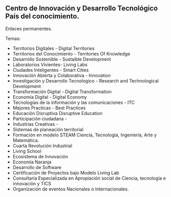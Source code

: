 Centro de Innovación y Desarrollo Tecnológico País del conocimiento.
--------------------------------------------------------------------

Enlaces permanentes. 

Temas:
- Territorios Digitales - Digital Territories
- Territorios del Conocimiento - Territories Of Knowledge 
- Desarrollo Sostenible - Sustaible Development
- Laboratorios Vivientes- Living Labs
- Ciudades Inteligentes - Smart Cities
- Innovación Abierta y Colaborativa - Innovation
- Investigación y Desarrollo Tecnologico - Research and Technological Development
- Transformación Digital - Digital Transformation
- Economía Digital -  Digital Economy
- Tecnologías de la información y las comunicaciones - ITC
- Mejores Practicas - Best Practices
- Educación Disruptiva Disruptive Education
- Participación ciudadana - 
- Industrias Creativas - 
- Sistemas de planeación territorial
- Formación en modelo STEAM Ciencia, Tecnología, Ingeniería, Arte y Matemática.
- Cuarta Revolución Industrial
- Living School
- Ecosistema de Innovación
- Economía Naranja
- Desarrollo de Software
- Certificación de Proyectos bajo Modelo Living Lab
- Consultaría Especializada en Apropiación social de Ciencia, tecnología e innovación y TICS
- Organización de eventos Nacionales o Internacionales.
